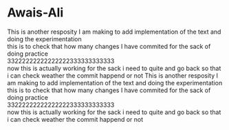 # Awais-Ali
This is another resposity I am making to add implementation of the text and doing the experimentation
<br> this is to check that how many changes I have commited for the sack of doing practice
<br> 33222222222222222333333333333
<br> now this is actually working for the sack i need to quite and go back so that i can check weather the commit happend or not
This is another resposity I am making to add implementation of the text and doing the experimentation
<br> this is to check that how many changes I have commited for the sack of doing practice
<br> 33222222222222222333333333333
<br> now this is actually working for the sack i need to quite and go back so that i can check weather the commit happend or not
